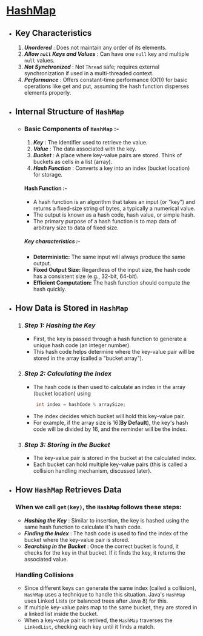 # [HashMap](https://docs.oracle.com/javase/8/docs/api/java/util/HashMap.html "HashMap(Java Doc)")

* ## Key Characteristics
  1. _**Unordered**_ : Does not maintain any order of its elements.
  2. _**Allow `null` Keys and Values**_ : Can have one `null` key and multiple `null` values.
  3. _**Not Synchronized**_ : Not `Thread` safe; requires external synchronization if used in a multi-threaded context.
  4. _**Performance**_ : Offers constant-time performance (O(1)) for basic operations like get and put, assuming the hash function disperses elements properly.

* ## Internal Structure of `HashMap`
    * ### Basic Components of `HashMap` :-
      1. _**Key**_ : The identifier used to retrieve the value.
      2. _**Value**_ : The data associated with the key.
      3. _**Bucket**_ : A place where key-value pairs are stored. Think of buckets as cells in a list (array).
      4. _**Hash Function**_ : Converts a key into an index (bucket location) for storage.
      
      #### Hash Function :-
        * A hash function is an algorithm that takes an input (or "key") and returns a fixed-size string of bytes, a typically a numerical value.
        * The output is known as a hash code, hash value, or simple hash.
        * The primary purpose of a hash function is to map data of arbitrary size to data of fixed size.
      
      ##### Key characteristics :-
        * **Deterministic:** The same  input will always produce the same output.
        * **Fixed Output Size:** Regardless of the input size, the hash code has a consistent size (e.g., 32-bit, 64-bit).
        * **Efficient Computation:** The hash function should compute the hash quickly.
  
* ## How Data is Stored in `HashMap`
  1. ### _**Step 1: Hashing the Key**_
     - First, the key is passed through a hash function to generate a unique hash code (an integer number).
     - This hash code helps determine where the key-value pair will be stored in the array (called a "bucket array").
  2. ### _**Step 2: Calculating the Index**_ 
     - The hash code is then used to calculate an index in the array (bucket location) using
       ```Java
        int index = hashCode % arraySize;
       ```
     - The index decides which bucket will hold this key-value pair.
     - For example, if the array size is 16(**By Default**), the key's hash code will be divided by 16, and the reminder will be the index.
  3. ### _**Step 3: Storing in the Bucket**_
     - The key-value pair is stored in the bucket at the calculated index.
     - Each bucket can hold multiple key-value pairs (this is called a collision handling mechanism, discussed later).

* ## How `HashMap` Retrieves Data
  ### When we call `get(key)`, the `HashMap` follows these steps:
  - _**Hashing the Key**_ : Similar to insertion, the key is hashed using the same hash function to calculate it's hash code.
  - _**Finding the Index**_ : The hash code is used to find the index of the bucket where the key-value pair is stored.
  - _**Searching in the Bucket**_ : Once the correct bucket is found, it checks for the key in that bucket. If it finds the key, it returns the associated value.

  ### Handling Collisions
  * Since different keys can generate the same index (called a collision), `HashMap` uses a technique to handle this situation. Java's `HashMap` uses Linked Lists (or balanced trees after Java 8) for this.
  * If multiple key-value pairs map to the same bucket, they are stored in a linked list inside the bucket.
  * When a key-value pair is retrived, the `HashMap` traverses the `LinkedList`, checking each key until it finds a match.
